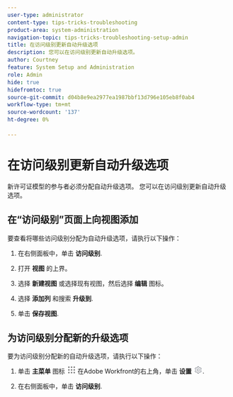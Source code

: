 ```yaml
---
user-type: administrator
content-type: tips-tricks-troubleshooting
product-area: system-administration
navigation-topic: tips-tricks-troubleshooting-setup-admin
title: 在访问级别更新自动升级选项
description: 您可以在访问级别更新自动升级选项。
author: Courtney
feature: System Setup and Administration
role: Admin
hide: true
hidefromtoc: true
source-git-commit: d04b8e9ea2977ea1987bbf13d796e105eb8f0ab4
workflow-type: tm+mt
source-wordcount: '137'
ht-degree: 0%

---
```



# 在访问级别更新自动升级选项

新许可证模型的参与者必须分配自动升级选项。 您可以在访问级别更新自动升级选项。

## 在“访问级别”页面上向视图添加

要查看将哪些访问级别分配为自动升级选项，请执行以下操作：
<!--
1. Click the **Main Menu** icon ![](assets/main-menu-icon.png) in the upper-right corner of Adobe Workfront, then click **Setup** ![](assets/gear-icon-settings.png.png). -->

1. 在右侧面板中，单击 **访问级别**.

1. 打开 **视图** 的上界。

1. 选择 **新建视图** 或选择现有视图，然后选择 **编辑** 图标。

1. 选择 **添加列** 和搜索 **升级到**.

1. 单击 **保存视图**.

## 为访问级别分配新的升级选项

要为访问级别分配新的自动升级选项，请执行以下操作：

1. 单击 **主菜单** 图标 ![](assets/main-menu-icon.png) 在Adobe Workfront的右上角，单击 **设置** ![](assets/gear-icon-settings.png).

1. 在右侧面板中，单击 **访问级别**.